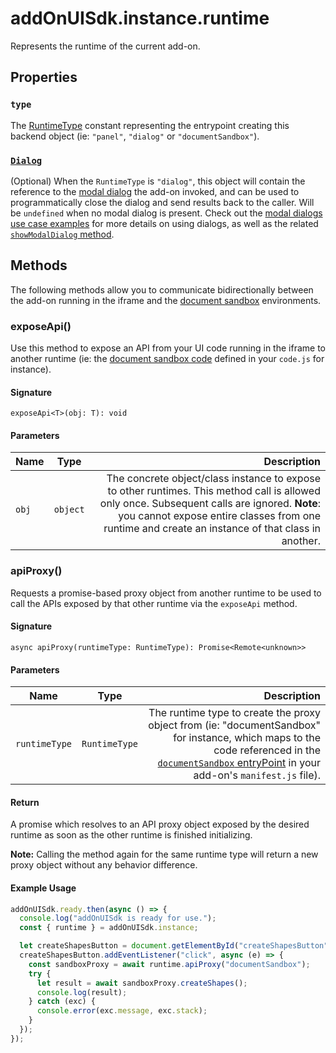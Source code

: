 # addOnUISdk.instance.runtime

Represents the runtime of the current add-on.

## Properties

### `type`

The [RuntimeType](addonsdk-constants.md) constant representing the entrypoint creating this backend object (ie: `"panel"`, `"dialog"` or `"documentSandbox"`).

### [`Dialog`](../addonsdk/runtime-dialog.md)

(Optional) When the `RuntimeType` is `"dialog"`, this object will contain the reference to the [modal dialog](runtime-dialog.md) the add-on invoked, and can be used to programmatically close the dialog and send results back to the caller. Will be `undefined` when no modal dialog is present. Check out the [modal dialogs use case examples](../../guides/develop/how-to/modal_dialogs.md) for more details on using dialogs, as well as the related [`showModalDialog` method](../addonsdk/addonsdk-app.md#showmodaldialog).

## Methods

The following methods allow you to communicate bidirectionally between the add-on running in the iframe and the [document sandbox](../document-sandbox/) environments.

### exposeApi()

Use this method to expose an API from your UI code running in the iframe to another runtime (ie: the [document sandbox code](../document-sandbox/) defined in your `code.js` for instance).

#### Signature

`exposeApi<T>(obj: T): void`

#### Parameters

| Name  | Type     |                                                                                                                                                                                                                                       Description |
| ----- | -------- | ------------------------------------------------------------------------------------------------------------------------------------------------------------------------------------------------------------------------------------------------: |
| `obj` | `object` | The concrete object/class instance to expose to other runtimes. This method call is allowed only once. Subsequent calls are ignored. **Note**: you cannot expose entire classes from one runtime and create an instance of that class in another. |

### apiProxy()

Requests a promise-based proxy object from another runtime to be used to call the APIs exposed by that other runtime via the `exposeApi` method.

#### Signature

`async apiProxy(runtimeType: RuntimeType): Promise<Remote<unknown>>`

#### Parameters

| Name          | Type          |                                                                                                                                                                                                                                                    Description |
| ------------- | ------------- | -------------------------------------------------------------------------------------------------------------------------------------------------------------------------------------------------------------------------------------------------------------: |
| `runtimeType` | `RuntimeType` | The runtime type to create the proxy object from (ie: "documentSandbox" for instance, which maps to the code referenced in the [`documentSandbox` entryPoint](../document-sandbox/index.md#document-sandbox-entry-point) in your add-on's `manifest.js` file). |

#### Return

A promise which resolves to an API proxy object exposed by the desired runtime as soon as the other runtime is finished initializing.

**Note:** Calling the method again for the same runtime type will return a new proxy object without any behavior difference.

#### Example Usage

```js
addOnUISdk.ready.then(async () => {
  console.log("addOnUISdk is ready for use.");
  const { runtime } = addOnUISdk.instance;

  let createShapesButton = document.getElementById("createShapesButton");
  createShapesButton.addEventListener("click", async (e) => {
    const sandboxProxy = await runtime.apiProxy("documentSandbox");
    try {
      let result = await sandboxProxy.createShapes();
      console.log(result);
    } catch (exc) {
      console.error(exc.message, exc.stack);
    }
  });
});
```
